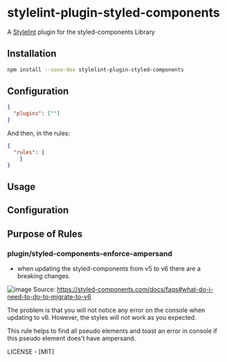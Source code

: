 # stylelint-plugin-styled-components

A [Stylelint] plugin for the styled-components Library

## Installation

```sh
npm install --save-dev stylelint-plugin-styled-components 
```

## Configuration

```json
{
  "plugins": [""]
}
```

And then, in the rules:

```json
{
  "rules": {
    }
}
```

## Usage



## Configuration



## Purpose of Rules 

### plugin/styled-components-enforce-ampersand
- when updating the styled-components from v5 to v6 there are a breaking changes.

![image](https://github.com/ArkadiK94/stylelint-plugin-styled-components/assets/76536506/d27aa215-3d19-433d-aa95-a15669b2594d)
Source: https://styled-components.com/docs/faqs#what-do-i-need-to-do-to-migrate-to-v6

The problem is that you will not notice any error on the console when updating to v6. However, the styles will not work as you expected.

This rule helps to find all pseudo elements and toast an error in console if this pseudo element does't have ampersand.



LICENSE - [MIT]

[stylelint]: https://github.com/stylelint/stylelint/

